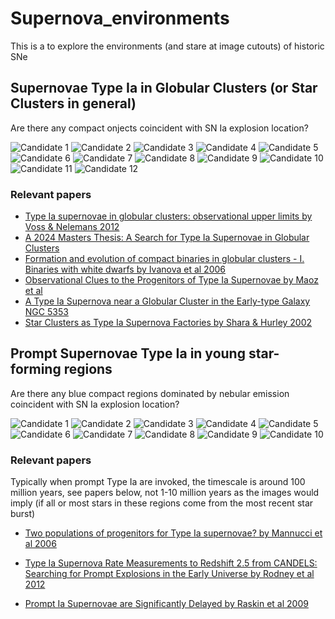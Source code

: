 # Supernova_environments

This is a to explore the environments (and stare at image cutouts) of historic SNe



## Supernovae Type Ia in Globular Clusters (or Star Clusters in general)

Are there any compact onjects coincident with SN Ia explosion location?

![Candidate 1](images/decals/fixed_physical/decals_cutout_342.1708333333333_8.17.jpg)
![Candidate 2](images/decals/fixed_physical/decals_cutout_187.84104166666665_29.134444444444444.jpg)
![Candidate 3](images/decals/fixed_physical/decals_cutout_104.90041666666666_59.51711111111111.jpg)
![Candidate 4](images/decals/fixed_physical/decals_cutout_49.228899999999996_-0.35597999999999996.jpg)
![Candidate 5](images/decals/fixed_physical/decals_cutout_36.512191666666666_0.261225.jpg)
![Candidate 6](images/decals/fixed_physical/decals_cutout_193.141125_-9.775194444444445.jpg)
![Candidate 7](images/decals/fixed_physical/decals_cutout_194.70041666666665_27.67377777777778.jpg)
![Candidate 8](images/decals/fixed_physical/decals_cutout_195.64024999999998_27.43647222222222.jpg)
![Candidate 9](images/decals/fixed_physical/decals_cutout_29.1471_-0.28857299999999997.jpg)
![Candidate 10](images/decals/fixed_physical/decals_cutout_275.50754166666667_66.60338888888889.jpg)
![Candidate 11](images/decals/fixed_physical/decals_cutout_21.23845833333333_9.550416666666667.jpg)
![Candidate 12](images/decals/fixed_physical/decals_cutout_197.27183333333332_17.07286111111111.jpg)


### Relevant papers
- [Type Ia supernovae in globular clusters: observational upper limits by Voss & Nelemans 2012](https://ui.adsabs.harvard.edu/abs/2012A%26A...539A..77V/abstract)
- [A 2024 Masters Thesis: A Search for Type Ia Supernovae in Globular Clusters](https://clok.uclan.ac.uk/32336/1/Craggs%2C%20Alan_MSc_ThesisSubmission_20240622.pdf)
- [Formation and evolution of compact binaries in globular clusters - I. Binaries with white dwarfs by Ivanova et al 2006](https://ui.adsabs.harvard.edu/abs/2006MNRAS.372.1043I/abstract)
- [Observational Clues to the Progenitors of Type Ia Supernovae by Maoz et al](https://ui.adsabs.harvard.edu/abs/2014ARA%26A..52..107M/abstract)
- [A Type Ia Supernova near a Globular Cluster in the Early-type Galaxy NGC 5353](https://ui.adsabs.harvard.edu/abs/2024ApJ...968L...6B/abstract)
- [Star Clusters as Type Ia Supernova Factories by Shara & Hurley 2002](https://ui.adsabs.harvard.edu/abs/2002ApJ...571..830S/abstract)

## Prompt Supernovae Type Ia in young star-forming regions

Are there any blue compact regions dominated by nebular emission coincident with SN Ia explosion location?

![Candidate 1](images/decals/fixed_physical/decals_cutout_191.29099999999997_-6.3173055555555555.jpg)
![Candidate 2](images/decals/fixed_physical/decals_cutout_7.300375_33.10819444444444.jpg)
![Candidate 3](images/decals/fixed_physical/decals_cutout_321.49662499999994_-3.8129999999999997.jpg)
![Candidate 4](images/decals/fixed_physical/decals_cutout_183.80033333333333_-3.438416666666667.jpg)
![Candidate 5](images/decals/fixed_physical/decals_cutout_325.59441666666663_-44.78922222222222.jpg)
![Candidate 6](images/decals/fixed_physical/decals_cutout_175.6092083333333_20.118055555555557.jpg)
![Candidate 7](images/decals/fixed_physical/decals_cutout_353.71954166666666_18.226499999999998.jpg)
![Candidate 8](images/decals/fixed_physical/decals_cutout_321.39175_-40.27869444444444.jpg)
![Candidate 9](images/decals/fixed_physical/decals_cutout_197.27183333333332_17.07286111111111.jpg)
![Candidate 10](images/decals/fixed_physical/decals_cutout_9.507291666666665_-13.860972222222221.jpg)

### Relevant papers

Typically when prompt Type Ia are invoked, the timescale is around 100 million years, see papers below, not 1-10 million years as the images would imply (if all or most stars in these regions come from the most recent star burst)
- [Two populations of progenitors for Type Ia supernovae? by Mannucci et al 2006](https://ui.adsabs.harvard.edu/abs/2006MNRAS.370..773M/abstract)

- [Type Ia Supernova Rate Measurements to Redshift 2.5 from CANDELS: Searching for Prompt Explosions in the Early Universe by Rodney et al 2012](https://ui.adsabs.harvard.edu/abs/2014AJ....148...13R/abstract)
- [Prompt Ia Supernovae are Significantly Delayed by Raskin et al 2009](https://ui.adsabs.harvard.edu/abs/2009ApJ...707...74R/abstract)

